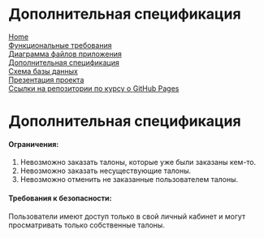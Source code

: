 # Дополнительная спецификация

[Home](../index.md)    
[Функциональные требования](functionalRequirements.md)  
[Диаграмма файлов приложения](applicationFileDiagram.md)  
[Дополнительная спецификация](additionalSpecification.md)   
[Схема базы данных](databaseSchema.md)  
[Презентация проекта](projectPresentation.md)          
[Ссылки на репозитории по курсу о GitHub Pages](linksToRepositories.md)   

# Дополнительная спецификация

#### Ограничения:
1. Невозможно заказать талоны, которые уже были заказаны кем-то.
2. Невозможно заказать несуществующие талоны.
3. Невозможно отменить не заказанные пользователем талоны.

#### Требования к безопасности:
Пользователи имеют доступ только в свой личный кабинет и могут просматривать только собственные талоны.
